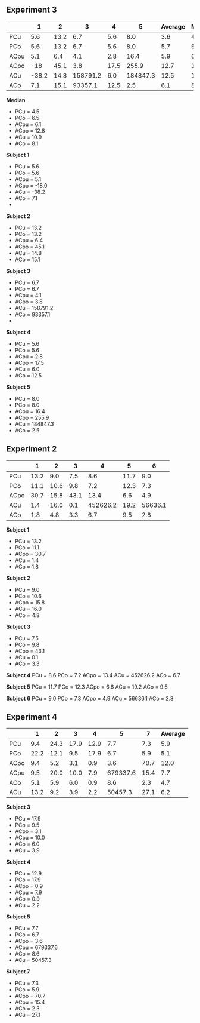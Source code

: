 ## Experiment 3
|      | 1     | 2    | 3        | 4    | 5        | Average | Median | 
|------|-------|------|----------|------|----------|---------|--------|
| PCu  | 5.6   | 13.2 | 6.7      | 5.6  | 8.0      | 3.6     | 4.5    |
| PCo  | 5.6   | 13.2 | 6.7      | 5.6  | 8.0      | 5.7     | 6.5    |
| ACpu | 5.1   | 6.4  | 4.1      | 2.8  | 16.4     | 5.9     | 6.1    |
| ACpo | -18   | 45.1 | 3.8      | 17.5 | 255.9    | 12.7    | 12.8   |
| ACu  | -38.2 | 14.8 | 158791.2 | 6.0  | 184847.3 | 12.5    | 10.9   |
| ACo  | 7.1   | 15.1 | 93357.1  | 12.5 | 2.5      | 6.1     | 8.1    |

**Median**
* PCu = 4.5 
* PCo = 6.5 
* ACpu = 6.1 
* ACpo = 12.8 
* ACu = 10.9 
* ACo = 8.1



**Subject 1**
* PCu = 5.6
* PCo = 5.6
* ACpu = 5.1
* ACpo = -18.0
* ACu =  -38.2 
* ACo =  7.1
* 
**Subject 2**
* PCu = 13.2
* PCo = 13.2
* ACpu = 6.4
* ACpo = 45.1
* ACu =  14.8
* ACo =  15.1

**Subject 3**
* PCu = 6.7 
* PCo = 6.7 
* ACpu = 4.1 
* ACpo = 3.8 
* ACu =  158791.2 
* ACo =  93357.1
* 
**Subject 4**
* PCu = 5.6 
* PCo = 5.6 
* ACpu = 2.8 
* ACpo = 17.5 
* ACu =  6.0 
* ACo =  12.5

**Subject 5**
* PCu = 8.0 
* PCo = 8.0 
* ACpu = 16.4 
* ACpo = 255.9 
* ACu =  184847.3 
* ACo =  2.5



## Experiment 2
|      | 1    | 2    | 3     | 4        | 5    | 6       |
|------|------|------|-------|----------|------|---------|
| PCu  | 13.2 | 9.0  | 7.5   | 8.6      | 11.7 | 9.0     |
| PCo  | 11.1 | 10.6 | 9.8   | 7.2      | 12.3 | 7.3     |
| ACpo | 30.7 | 15.8 | 43.1  | 13.4     | 6.6  | 4.9     |
| ACu  | 1.4  | 16.0 | 0.1   | 452626.2 | 19.2 | 56636.1 |
| ACo  | 1.8  | 4.8  | 3.3   | 6.7      | 9.5  | 2.8     |

**Subject 1**
* PCu = 13.2
* PCo = 11.1
* ACpo = 30.7
* ACu = 1.4
* ACo = 1.8

**Subject 2**
* PCu = 9.0
* PCo = 10.6
* ACpo = 15.8
* ACu = 16.0
* ACo = 4.8

**Subject 3**
* PCu = 7.5 
* PCo = 9.8 
* ACpo = 43.1 
* ACu = 0.1 
* ACo = 3.3

**Subject 4**
PCu = 8.6
PCo = 7.2
ACpo = 13.4
ACu = 452626.2
ACo = 6.7

**Subject 5**
PCu = 11.7
PCo = 12.3
ACpo = 6.6
ACu = 19.2
ACo = 9.5

**Subject 6**
PCu = 9.0
PCo = 7.3
ACpo = 4.9
ACu = 56636.1
ACo = 2.8


## Experiment 4
|      | 1    | 2    | 3    | 4    | 5        | 7    | Average |
|------|------|------|------|------|----------|------|---------|
| PCu  | 9.4  | 24.3 | 17.9 | 12.9 | 7.7      | 7.3  | 5.9     |
| PCo  | 22.2 | 12.1 | 9.5  | 17.9 | 6.7      | 5.9  | 5.1     |
| ACpo | 9.4  | 5.2  | 3.1  | 0.9  | 3.6      | 70.7 | 12.0    |
| ACpu | 9.5  | 20.0 | 10.0 | 7.9  | 679337.6 | 15.4 | 7.7     |
| ACo  | 5.1  | 5.9  | 6.0  | 0.9  | 8.6      | 2.3  | 4.7     |
| ACu  | 13.2 | 9.2  | 3.9  | 2.2  | 50457.3  | 27.1 | 6.2     |


**Subject 3**
* PCu = 17.9
* PCo = 9.5
* ACpo = 3.1
* ACpu = 10.0
* ACo = 6.0
* ACu = 3.9

**Subject 4**
* PCu = 12.9
* PCo = 17.9
* ACpo = 0.9
* ACpu = 7.9
* ACo = 0.9
* ACu = 2.2

**Subject 5**
* PCu = 7.7 
* PCo = 6.7 
* ACpo = 3.6 
* ACpu = 679337.6 
* ACo = 8.6 
* ACu = 50457.3

**Subject 7**
* PCu = 7.3
* PCo = 5.9
* ACpo = 70.7
* ACpu = 15.4
* ACo = 2.3
* ACu = 27.1
